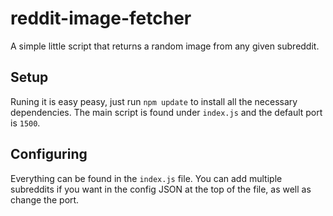 # reddit-image-fetcher
A simple little script that returns a random image from any given subreddit.

## Setup
Runing it is easy peasy, just run `npm update` to install all the necessary dependencies. The main script is found under `index.js` and the default port is `1500`.

## Configuring
Everything can be found in the `index.js` file. You can add multiple subreddits if you want in the config JSON at the top of the file, as well as change the port.

